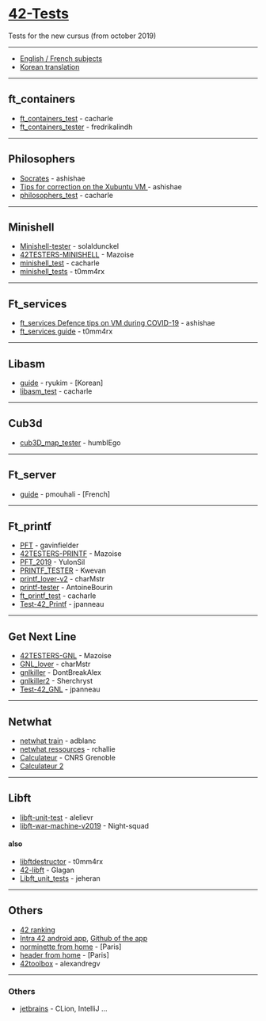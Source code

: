 # [42-Tests](https://github.com/Kwevan/42-Tests)

Tests for the new cursus (from october 2019)

---

* [English / French subjects](https://github.com/Kwevan/42_Subjects_2020_with_versioning) 
* [Korean translation](https://github.com/42seoul-translation/subject_ko)  

---

## ft\_containers

* [ft_containers_test](https://github.com/cacharle/ft_containers_test) - cacharle
* [ft_containers_tester](https://github.com/fredrikalindh/ft_containers_tester) - fredrikalindh

---

## Philosophers

* [Socrates](https://github.com/nesvoboda/socrates) - ashishae
* [Tips for correction on the Xubuntu VM ](https://www.notion.so/philosophers-VM-c60be9c836084edfbcd9c07e29b429c4) - ashishae
* [philosophers_test](https://github.com/cacharle/philosophers_test) - cacharle

---

## Minishell

* [Minishell-tester](https://github.com/solaldunckel/minishell-tester) - solaldunckel
* [42TESTERS-MINISHELL](https://github.com/Mazoise/42TESTERS-MINISHELL) - Mazoise
* [minishell_test](https://github.com/cacharle/minishell_test) - cacharle
* [minishell_tests](https://github.com/t0mm4rx/minishell_tests) - t0mm4rx

---

## Ft_services

* [ft_services Defence tips on VM during COVID-19](https://www.notion.so/Ft_services-VM-852d4f9b0d9a42c1a2de921e4a2ac417) - ashishae
* [ft_services guide](https://github.com/t0mm4rx/ft_services) - t0mm4rx

--- 

## Libasm

* [guide](https://www.notion.so/Libasm-3c94bbc7df234499b012f6ae82b84dc2) - ryukim - [Korean]
* [libasm_test](https://github.com/cacharle/libasm_test) - cacharle

---

## Cub3d

* [cub3D_map_tester](https://github.com/humblEgo/cub3D_map_tester) - humblEgo

---

## Ft_server

* [guide](https://github.com/pmouhali/ft_server) - pmouhali - [French]

---

## Ft_printf

* [PFT](https://github.com/gavinfielder/pft) - gavinfielder
* [42TESTERS-PRINTF](https://github.com/Mazoise/42TESTERS-PRINTF) - Mazoise
* [PFT_2019](https://github.com/YulonSil/PFT_2019.git) - YulonSil
* [PRINTF_TESTER](https://github.com/Kwevan/PRINTF_TESTER.git) - Kwevan
* [printf_lover-v2](https://github.com/charMstr/printf_lover_v2.git) - charMstr
* [printf-tester](https://github.com/AntoineBourin/printf-tester.git) - AntoineBourin
* [ft_printf_test](https://github.com/cacharle/ft_printf_test) - cacharle
* [Test-42_Printf](https://github.com/PandaCoustik/Test-42) - jpanneau

---

## Get Next Line

* [42TESTERS-GNL](https://github.com/Mazoise/42TESTERS-GNL) - Mazoise
* [GNL_lover](https://github.com/charMstr/GNL_lover) - charMstr
* [gnlkiller](https://github.com/DontBreakAlex/gnlkiller) - DontBreakAlex
* [gnlkiller2](https://github.com/Sherchryst/gnlkiller) - Sherchryst  
* [Test-42_GNL](https://github.com/PandaCoustik/Test-42) - jpanneau    

---

## Netwhat

* [netwhat train](https://github.com/adblanc/netwhat42-train) - adblanc
* [netwhat ressources](https://github.com/rchallie/netwhat) - rchallie
* [Calculateur](http://cric.grenoble.cnrs.fr/Administrateurs/Outils/CalculMasque/) - CNRS Grenoble 
* [Calculateur 2 ](https://www.site24x7.com/fr/tools/ipv4-sous-reseau-calculatrice.html)

---

## Libft

* [libft-unit-test](https://github.com/alelievr/libft-unit-test) - alelievr
* [libft-war-machine-v2019](https://github.com/Night-squad/libft-war-machine-v2019) - Night-squad

#### also

* [libftdestructor](https://github.com/t0mm4rx/libftdestructor) - t0mm4rx
* [42-libft](https://github.com/Glagan/42-libft) - Glagan
* [Libft_unit_tests](https://github.com/jeheran/Libft_unit_tests) - jeheran
 
--- 

## Others

* [42 ranking](https://find-peers.herokuapp.com/)
* [Intra 42 android app](https://play.google.com/store/apps/details?id=com.paulvarry.intra42&hl=fr), 
  [Github of the app](https://github.com/pvarry/intra42)
* [norminette from home](https://github.com/42Paris/norminette) - [Paris]
* [header from home](https://github.com/pbondoer/vim-42header) - [Paris]
* [42toolbox](https://github.com/alexandregv/42toolbox) - alexandregv
 
---
 
### Others
 
* [jetbrains](https://www.jetbrains.com/community/education/#students) - CLion, IntelliJ ...
